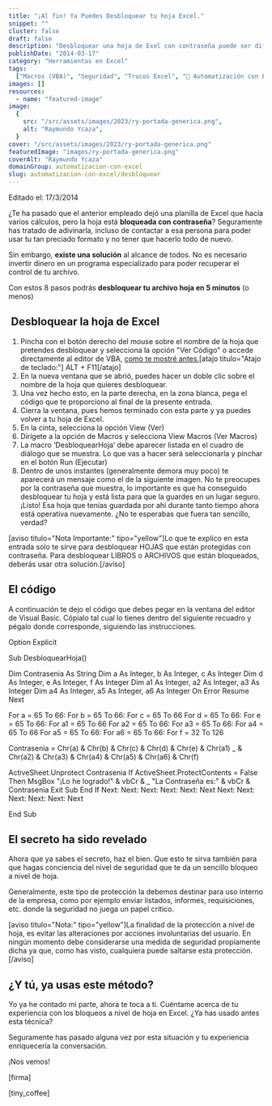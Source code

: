 ```yaml
---
title: "¡Al fin! Ya Puedes Desbloquear tu hoja Excel."
snippet: ""
cluster: false
draft: false
description: "Desbloquear una hoja de Exel con contraseña puede ser difícil.. ¡Si no sabes la contraseña! ¿Solución? Entérate aquí."
publishDate: "2014-03-17"
category: "Herramientas en Excel"
tags:
  ["Macros (VBA)", "Seguridad", "Trucos Excel", "🤖 Automatización con Excel"]
images: []
resources:
  - name: "featured-image"
image:
  {
    src: "/src/assets/images/2023/ry-portada-generica.png",
    alt: "Raymundo Ycaza",
  }
cover: "/src/assets/images/2023/ry-portada-generica.png"
featuredImage: "images/ry-portada-generica.png"
coverAlt: "Raymundo Ycaza"
domainGroup: automatizacion-con-excel
slug: automatizacion-con-excel/desbloquear
---
```


Editado el: 17/3/2014

¿Te ha pasado que el anterior empleado dejó una planilla de Excel que hacía varios cálculos, pero la hoja está **bloqueada con contraseña**? Seguramente has tratado de adivinarla, incluso de contactar a esa persona para poder usar tu tan preciado formato y no tener que hacerlo todo de nuevo.

Sin embargo, **existe una solución** al alcance de todos. No es necesario invertir dinero en un programa especializado para poder recuperar el control de tu archivo.

Con estos 8 pasos podrás **desbloquear tu archivo hoja en 5 minutos** (o menos)

##  Desbloquear la hoja de Excel

1. Pincha con el botón derecho del mouse sobre el nombre de la hoja que pretendes desbloquear y selecciona la opción "Ver Código" o accede directamente al editor de VBA, [como te mostré antes.](http://raymundoycaza.com/escribe-tu-primera-macro-en-excel/ "#03 Escribe tu primera Macro en Excel.")\[atajo titulo="Atajo de teclado:"\] ALT + F11\[/atajo\]
2. En la nueva ventana que se abrió, puedes hacer un doble clic sobre el nombre de la hoja que quieres desbloquear.
3. Una vez hecho esto, en la parte derecha, en la zona blanca, pega el código que te proporciono al final de la presente entrada.
4. Cierra la ventana, pues hemos terminado con esta parte y ya puedes volver a tu hoja de Excel.
5. En la cinta, selecciona la opción View (Ver)
6. Dirígete a la opción de Macros y selecciona View Macros (Ver Macros)
7. La macro ‘DesbloquearHoja’ debe aparecer listada en el cuadro de diálogo que se muestra. Lo que vas a hacer será seleccionarla y pinchar en el botón Run (Ejecutar)
8. Dentro de unos instantes (generalmente demora muy poco) te aparecerá un mensaje como el de la siguiente imagen. No te preocupes por la contraseña que muestra, lo importante es que ha conseguido desbloquear tu hoja y está lista para que la guardes en un lugar seguro.¡Listo! Esa hoja que tenías guardada por ahí durante tanto tiempo ahora está operativa nuevamente. ¿No te esperabas que fuera tan sencillo, verdad?

\[aviso titulo="Nota Importante:" tipo="yellow"\]Lo que te explico en esta entrada solo te sirve para desbloquear HOJAS que están protegidas con contraseña. Para desbloquear LIBROS o ARCHIVOS que están bloqueados, deberás usar otra solución.\[/aviso\]

## El código

A continuación te dejo el código que debes pegar en la ventana del editor de Visual Basic. Cópialo tal cual lo tienes dentro del siguiente recuadro y pégalo donde corresponde, siguiendo las instrucciones.

Option Explicit

Sub DesbloquearHoja()

Dim Contrasenia As String
Dim a As Integer, b As Integer, c As Integer
Dim d As Integer, e As Integer, f As Integer
Dim a1 As Integer, a2 As Integer, a3 As Integer
Dim a4 As Integer, a5 As Integer, a6 As Integer
On Error Resume Next

For a \= 65 To 66: For b \= 65 To 66: For c \= 65 To 66
For d \= 65 To 66: For e \= 65 To 66: For a1 \= 65 To 66
For a2 \= 65 To 66: For a3 \= 65 To 66: For a4 \= 65 To 66
For a5 \= 65 To 66: For a6 \= 65 To 66: For f \= 32 To 126

Contrasenia \= Chr(a) & Chr(b) & Chr(c) & Chr(d) & Chr(e) & Chr(a1) \_
& Chr(a2) & Chr(a3) & Chr(a4) & Chr(a5) & Chr(a6) & Chr(f)

ActiveSheet.Unprotect Contrasenia
If ActiveSheet.ProtectContents \= False Then
MsgBox "¡Lo he logrado!" & vbCr & \_
"La Contraseña es:" & vbCr & Contrasenia
Exit Sub
End If
Next: Next: Next: Next: Next: Next
Next: Next: Next: Next: Next: Next

End Sub

## El secreto ha sido revelado

Ahora que ya sabes el secreto, haz el bien. Que esto te sirva también para que hagas conciencia del nivel de seguridad que te da un sencillo bloqueo a nivel de hoja.

Generalmente, este tipo de protección la debemos destinar para uso interno de la empresa, como por ejemplo enviar listados, informes, requisiciones, etc. donde la seguridad no juega un papel crítico.

\[aviso titulo="Nota:" tipo="yellow"\]La finalidad de la protección a nivel de hoja, es evitar las alteraciones por acciones involuntarias del usuario. En ningún momento debe considerarse una medida de seguridad propiamente dicha ya que, como has visto, cualquiera puede saltarse esta protección.\[/aviso\]

## ¿Y tú, ya usas este método?

Yo ya he contado mi parte, ahora te toca a ti. Cuéntame acerca de tu experiencia con los bloqueos a nivel de hoja en Excel. ¿Ya has usado antes esta técnica?

Seguramente has pasado alguna vez por esta situación y tu experiencia enriquecería la conversación.

¡Nos vemos!

\[firma\]

\[tiny_coffee\]

